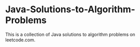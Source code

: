 # Java-Solutions-to-Algorithm-Problems
This is a collection of Java solutions to algorithm problems on leetcode.com. 
